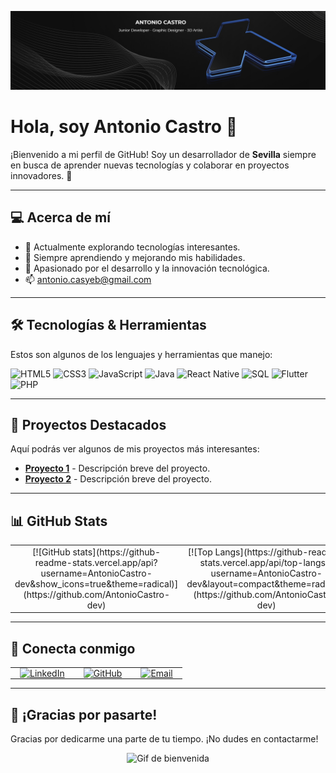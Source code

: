 <!-- Banner: Reemplaza la URL de la imagen con tu propio banner -->
![Banner](./assets/banner.jpg)

# Hola, soy Antonio Castro 👋

¡Bienvenido a mi perfil de GitHub! Soy un desarrollador de **Sevilla** siempre en busca de aprender nuevas tecnologías y colaborar en proyectos innovadores. 🚀

---

## 💻 Acerca de mí

- 🔭 Actualmente explorando tecnologías interesantes.
- 🌱 Siempre aprendiendo y mejorando mis habilidades.
- 💬 Apasionado por el desarrollo y la innovación tecnológica.
- 📫 antonio.casyeb@gmail.com

---

## 🛠️ Tecnologías & Herramientas

Estos son algunos de los lenguajes y herramientas que manejo:

![HTML5](https://img.shields.io/badge/HTML5-E34F26?style=flat-square&logo=html5&logoColor=white)
![CSS3](https://img.shields.io/badge/CSS3-1572B6?style=flat-square&logo=css3)
![JavaScript](https://img.shields.io/badge/JavaScript-F7DF1E?style=flat-square&logo=javascript&logoColor=black)
![Java](https://img.shields.io/badge/Java-ED8B00?style=flat-square&logo=java&logoColor=white)
![React Native](https://img.shields.io/badge/React_Native-20232A?style=flat-square&logo=react&logoColor=61DAFB)
![SQL](https://img.shields.io/badge/SQL-4479A1?style=flat-square&logo=postgresql&logoColor=white)
![Flutter](https://img.shields.io/badge/Flutter-02569B?style=flat-square&logo=flutter&logoColor=white)
![PHP](https://img.shields.io/badge/PHP-777BB4?style=flat-square&logo=php&logoColor=white)

---

## 🚀 Proyectos Destacados

Aquí podrás ver algunos de mis proyectos más interesantes:

- [**Proyecto 1**](#) - Descripción breve del proyecto.
- [**Proyecto 2**](#) - Descripción breve del proyecto.

---

## 📊 GitHub Stats

<table>
  <tr>
    <td align="center">
      [![GitHub stats](https://github-readme-stats.vercel.app/api?username=AntonioCastro-dev&show_icons=true&theme=radical)](https://github.com/AntonioCastro-dev)
    </td>
    <td align="center">
      [![Top Langs](https://github-readme-stats.vercel.app/api/top-langs/?username=AntonioCastro-dev&layout=compact&theme=radical)](https://github.com/AntonioCastro-dev)
    </td>
  </tr>
</table>

---

## 🔗 Conecta conmigo

<table align="center">
  <tr>
    <td style="padding: 0 15px;">
      <a href="https://www.linkedin.com/in/antonio-castro-y%C3%A9benes-19a8891a2/">
        <img src="https://img.shields.io/badge/-LinkedIn-blue?style=for-the-badge&logo=linkedin&logoColor=white" alt="LinkedIn" />
      </a>
    </td>
    <td style="padding: 0 15px;">
      <a href="https://github.com/AntonioCastro-dev">
        <img src="https://img.shields.io/badge/-GitHub-181717?style=for-the-badge&logo=github&logoColor=white" alt="GitHub" />
      </a>
    </td>
    <td style="padding: 0 15px;">
      <a href="mailto:antonio.casyeb@gmail.com">
        <img src="https://img.shields.io/badge/-Email-D14836?style=for-the-badge&logo=gmail&logoColor=white" alt="Email" />
      </a>
    </td>
  </tr>
</table>

---

## 🎉 ¡Gracias por pasarte!

Gracias por dedicarme una parte de tu tiempo. ¡No dudes en contactarme!
<p align="center">
  <img src="https://i.pinimg.com/originals/5f/a2/1e/5fa21e87a7cb96c451ad49236e93b434.gif" alt="Gif de bienvenida" width="300" />
</p>
